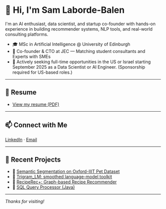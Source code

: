 # 👋 Hi, I'm Sam Laborde-Balen

I'm an AI enthusiast, data scientist, and startup co-founder with hands-on experience in building recommender systems, NLP tools, and real-world consulting platforms.

- 🎓 MSc in Artificial Intelligence @ University of Edinburgh  
- 🚀 Co-founder & CTO at JEC — Matching student consultants and Experts with SMEs  
- 💼 Actively seeking full-time opportunities in the US or Israel starting September 2025 as a Data Scientist or AI Engineer. (Sponsorship required for US-based roles.)

---

## 📄 Resume

- [View my resume (PDF)](https://drive.google.com/file/d/1POGQ7i4bWaDwvifnBrKaDZnFcqDRV_tz/view?usp=sharing)

---

## 📫 Connect with Me

[LinkedIn](https://www.linkedin.com/in/sam-laborde-balen-1b3907236) · 
[Email](mailto:labordebalensam@gmail.com)

---

## 🌱 Recent Projects

- 🐶 [Semantic Segmentation on Oxford-IIIT Pet Dataset](https://github.com/SamLB9/Semantic-Segmentation-on-the-Oxford-IIIT-Pet-Dataset)  
- 💬 [Trigram_LM: smoothed language-model toolkit](https://github.com/jakedugi/trigram_lm)
- 🔗 [RecipeRec+: Graph-based Recipe Recommender](https://github.com/sachinmloecher/AugmentedRecipeRecommendations)  
- 🧠 [SQL Query Processor (Java)](https://github.com/SamLB9/Implementation-of-a-SQL-query-processor)

---

_Thanks for visiting!_
